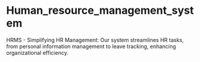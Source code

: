 # Human_resource_management_system
HRMS - Simplifying HR Management: Our system streamlines HR tasks, from personal information management to leave tracking, enhancing organizational efficiency.
